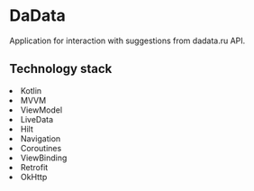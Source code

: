 # DaData
Application for interaction with suggestions from dadata.ru API.

Technology stack
---
<li>Kotlin
<li>MVVM
<li>ViewModel
<li>LiveData
<li>Hilt
<li>Navigation
<li>Coroutines
<li>ViewBinding
<li>Retrofit
<li>OkHttp
